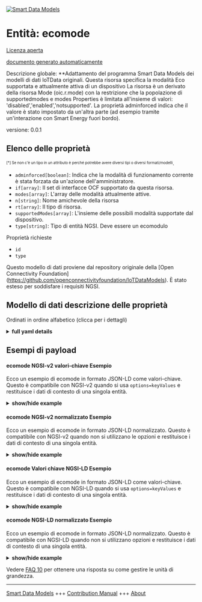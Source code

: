 <!-- 10-Header -->  
[![Smart Data Models](https://smartdatamodels.org/wp-content/uploads/2022/01/SmartDataModels_logo.png "Logo")](https://smartdatamodels.org)  
Entità: ecomode  
===============<!-- /10-Header -->  
<!-- 15-License -->  
[Licenza aperta](https://github.com/smart-data-models//dataModel.OCF/blob/master/ecomode/LICENSE.md)  
[documento generato automaticamente](https://docs.google.com/presentation/d/e/2PACX-1vTs-Ng5dIAwkg91oTTUdt8ua7woBXhPnwavZ0FxgR8BsAI_Ek3C5q97Nd94HS8KhP-r_quD4H0fgyt3/pub?start=false&loop=false&delayms=3000#slide=id.gb715ace035_0_60)  
<!-- /15-License -->  
<!-- 20-Description -->  
Descrizione globale: **Adattamento del programma Smart Data Models dei modelli di dati IoTData originali. Questa risorsa specifica la modalità Eco supportata e attualmente attiva di un dispositivo La risorsa è un derivato della risorsa Mode (oic.r.mode) con la restrizione che la popolazione di supportedmodes e modes Properties è limitata all'insieme di valori: 'disabled','enabled','notsupported'. La proprietà adminforced indica che il valore è stato impostato da un'altra parte (ad esempio tramite un'interazione con Smart Energy fuori bordo).  
versione: 0.0.1  
<!-- /20-Description -->  
<!-- 30-PropertiesList -->  

## Elenco delle proprietà  

<sup><sub>[*] Se non c'è un tipo in un attributo è perché potrebbe avere diversi tipi o diversi formati/modelli</sub></sup>.  
- `adminforced[boolean]`: Indica che la modalità di funzionamento corrente è stata forzata da un'azione dell'amministratore.  - `if[array]`: Il set di interfacce OCF supportato da questa risorsa.  - `modes[array]`: L'array delle modalità attualmente attive.  - `n[string]`: Nome amichevole della risorsa  - `rt[array]`: Il tipo di risorsa.  - `supportedModes[array]`: L'insieme delle possibili modalità supportate dal dispositivo.  - `type[string]`: Tipo di entità NGSI. Deve essere un ecomodulo  <!-- /30-PropertiesList -->  
<!-- 35-RequiredProperties -->  
Proprietà richieste  
- `id`  - `type`  <!-- /35-RequiredProperties -->  
<!-- 40-RequiredProperties -->  
Questo modello di dati proviene dal repository originale della [Open Connectivity Foundation] (https://github.com/openconnectivityfoundation/IoTDataModels). È stato esteso per soddisfare i requisiti NGSI.  
<!-- /40-RequiredProperties -->  
<!-- 50-DataModelHeader -->  
## Modello di dati descrizione delle proprietà  
Ordinati in ordine alfabetico (clicca per i dettagli)  
<!-- /50-DataModelHeader -->  
<!-- 60-ModelYaml -->  
<details><summary><strong>full yaml details</strong></summary>    
```yaml  
ecomode:    
  description: 'Smart Data Models Program adaptation of the original IoTData data Models. This Resource specifies the supported and currently active Eco Mode of a Device The Resource is a deriviative of the Mode Resource (oic.r.mode) with a restriction that the population of supportedmodes and modes Properties is restricted to the set of values: ''disabled'',''enabled'',''notsupported''. The adminforced Property indicates that the value has been set by another party (e.g. via some offboard Smart Energy interaction) '    
  properties:    
    adminforced:    
      description: The indicator that the current mode of operation has been forced by admin action.    
      readOnly: true    
      type: boolean    
      x-ngsi:    
        type: Property    
    if:    
      description: The OCF Interface set supported by this Resource.    
      items:    
        enum:    
          - oic.if.a    
          - oic.if.baseline    
        type: string    
      minItems: 2    
      readOnly: true    
      type: array    
      uniqueItems: true    
      x-ngsi:    
        type: Property    
    modes:    
      description: The array of the currently active mode(s).    
      items:    
        enum:    
          - disabled    
          - enabled    
          - notsupported    
        type: string    
      type: array    
      uniqueItems: true    
      x-ngsi:    
        type: Property    
    n:    
      description: Friendly name of the Resource    
      maxLength: 64    
      readOnly: true    
      type: string    
      x-ngsi:    
        type: Property    
    rt:    
      description: The Resource Type.    
      items:    
        enum:    
          - oic.r.ecomode    
        maxLength: 64    
        type: string    
      minItems: 1    
      readOnly: true    
      type: array    
      uniqueItems: true    
      x-ngsi:    
        type: Property    
    supportedModes:    
      description: The array of possible modes the device supports.    
      items:    
        enum:    
          - disabled    
          - enabled    
          - notsupported    
        type: string    
      readOnly: true    
      type: array    
      x-ngsi:    
        type: Property    
    type:    
      description: NGSI entity type. It has to be ecomode    
      enum:    
        - ecomode    
      type: string    
      x-ngsi:    
        type: Property    
  required:    
    - id    
    - type    
  type: object    
  x-derived-from: https://github.com/OpenInterConnect/IoTDataModels/blob/master/ecomodeResURI.swagger.json    
  x-disclaimer: 'Redistribution and use in source and binary forms, with or without modification, are permitted  provided that the license conditions are met. Copyleft (c) 2022 Contributors to Smart Data Models Program'    
  x-license-url: https://github.com/smart-data-models/dataModel.OCF/blob/master/ecomode/LICENSE.md    
  x-model-schema: https://smart-data-models.github.io/dataModel.IoTDataModels/ecomode/schema.json    
  x-model-tags: OCF    
  x-version: 0.0.1    
```  
</details>    
<!-- /60-ModelYaml -->  
<!-- 70-MiddleNotes -->  
<!-- /70-MiddleNotes -->  
<!-- 80-Examples -->  
## Esempi di payload  
#### ecomode NGSI-v2 valori-chiave Esempio  
Ecco un esempio di ecomode in formato JSON-LD come valori-chiave. Questo è compatibile con NGSI-v2 quando si usa `options=keyValues` e restituisce i dati di contesto di una singola entità.  
<details><summary><strong>show/hide example</strong></summary>    
```json  
{  
  "id": "urn:ngsi-ld:ecomode:id:XTKS:41735897",  
  "dateCreated": "1984-05-09T22:46:30Z",  
  "dateModified": "2005-12-26T00:05:52Z",  
  "source": "Pick five government out several. Onto care door future.",  
  "name": "Source bed up these. Focus allow act rather cover what. Body rock product history management.",  
  "alternateName": "Dark wrong could thank yard. Before think major necessary police responsibility himself think. Would sit avoid floor relationship suffer thousand modern.",  
  "description": "Morning financial law compare paper. Two find model tough remember war. Business identify particularly claim.",  
  "dataProvider": "Wish church to event in line. Ever career sound her from figure.",  
  "owner": [  
    "urn:ngsi-ld:ecomode:items:VUPI:33448029",  
    "urn:ngsi-ld:ecomode:items:JAMY:20507933"  
  ],  
  "seeAlso": [  
    "urn:ngsi-ld:ecomode:items:NYJQ:21494614",  
    "urn:ngsi-ld:ecomode:items:MKLF:57041922"  
  ],  
  "location": {  
    "type": "Point",  
    "coordinates": [  
      -44.6641115,  
      141.353721  
    ]  
  },  
  "address": {  
    "streetAddress": "Name husband local positive hear past open. Pay dream recently card never.",  
    "addressLocality": "Arm should bar western beautiful. Continue affect Republican attention level on.",  
    "addressRegion": "Thousand yes beautiful work national key born. Cut stage believe town enough gas past. Scene peace six factor happy those blood condition. Dream police somebody fill.",  
    "addressCountry": "Somebody drug cup green stand. Upon finish outside agent.",  
    "postalCode": "Season ten movie different drug. Thus these picture seat.",  
    "postOfficeBoxNumber": "Special who big movement. Entire could page item decade consumer lawyer kitchen."  
  },  
  "areaServed": "Build type series executive technology whole situation for. Series natural religious enjoy oil. Beat eat arrive ever."  
}  
```  
</details>  
#### ecomode NGSI-v2 normalizzato Esempio  
Ecco un esempio di ecomode in formato JSON-LD normalizzato. Questo è compatibile con NGSI-v2 quando non si utilizzano le opzioni e restituisce i dati di contesto di una singola entità.  
<details><summary><strong>show/hide example</strong></summary>    
```json  
{  
  "id": {  
    "type": "string",  
    "value": "urn:ngsi-ld:ecomode:id:XTKS:41735897"  
  },  
  "dateCreated": {  
    "format": "date-time",  
    "type": "string",  
    "value": "1984-05-09T22:46:30Z"  
  },  
  "dateModified": {  
    "format": "date-time",  
    "type": "string",  
    "value": "2005-12-26T00:05:52Z"  
  },  
  "source": {  
    "type": "string",  
    "value": "Pick five government out several. Onto care door future."  
  },  
  "name": {  
    "type": "string",  
    "value": "Source bed up these. Focus allow act rather cover what. Body rock product history management."  
  },  
  "alternateName": {  
    "type": "string",  
    "value": "Dark wrong could thank yard. Before think major necessary police responsibility himself think. Would sit avoid floor relationship suffer thousand modern."  
  },  
  "description": {  
    "type": "string",  
    "value": "Morning financial law compare paper. Two find model tough remember war. Business identify particularly claim."  
  },  
  "dataProvider": {  
    "type": "string",  
    "value": "Wish church to event in line. Ever career sound her from figure."  
  },  
  "owner": {  
    "type": "array",  
    "value": [  
      "urn:ngsi-ld:ecomode:items:VUPI:33448029",  
      "urn:ngsi-ld:ecomode:items:JAMY:20507933"  
    ]  
  },  
  "seeAlso": {  
    "type": "array",  
    "value": [  
      "urn:ngsi-ld:ecomode:items:NYJQ:21494614",  
      "urn:ngsi-ld:ecomode:items:MKLF:57041922"  
    ]  
  },  
  "location": {  
    "type": "object",  
    "value": {  
      "type": "Point",  
      "coordinates": [  
        -44.6641115,  
        141.353721  
      ]  
    }  
  },  
  "address": {  
    "type": "object",  
    "value": {  
      "streetAddress": "Name husband local positive hear past open. Pay dream recently card never.",  
      "addressLocality": "Arm should bar western beautiful. Continue affect Republican attention level on.",  
      "addressRegion": "Thousand yes beautiful work national key born. Cut stage believe town enough gas past. Scene peace six factor happy those blood condition. Dream police somebody fill.",  
      "addressCountry": "Somebody drug cup green stand. Upon finish outside agent.",  
      "postalCode": "Season ten movie different drug. Thus these picture seat.",  
      "postOfficeBoxNumber": "Special who big movement. Entire could page item decade consumer lawyer kitchen."  
    }  
  },  
  "areaServed": {  
    "type": "string",  
    "value": "Build type series executive technology whole situation for. Series natural religious enjoy oil. Beat eat arrive ever."  
  }  
}  
```  
</details>  
#### ecomode Valori chiave NGSI-LD Esempio  
Ecco un esempio di ecomode in formato JSON-LD come valori-chiave. Questo è compatibile con NGSI-LD quando si usa `options=keyValues` e restituisce i dati di contesto di una singola entità.  
<details><summary><strong>show/hide example</strong></summary>    
```json  
{  
    "id": "urn:ngsi-ld:ecomode:id:XTKS:41735897",  
    "dateCreated": "1984-05-09T22:46:30Z",  
    "dateModified": "2005-12-26T00:05:52Z",  
    "source": "Pick five government out several. Onto care door future.",  
    "name": "Source bed up these. Focus allow act rather cover what. Body rock product history management.",  
    "alternateName": "Dark wrong could thank yard. Before think major necessary police responsibility himself think. Would sit avoid floor relationship suffer thousand modern.",  
    "description": "Morning financial law compare paper. Two find model tough remember war. Business identify particularly claim.",  
    "dataProvider": "Wish church to event in line. Ever career sound her from figure.",  
    "owner": [  
        "urn:ngsi-ld:ecomode:items:VUPI:33448029",  
        "urn:ngsi-ld:ecomode:items:JAMY:20507933"  
    ],  
    "seeAlso": [  
        "urn:ngsi-ld:ecomode:items:NYJQ:21494614",  
        "urn:ngsi-ld:ecomode:items:MKLF:57041922"  
    ],  
    "location": {  
        "type": "Point",  
        "coordinates": [  
            -44.6641115,  
            141.353721  
        ]  
    },  
    "address": {  
        "streetAddress": "Name husband local positive hear past open. Pay dream recently card never.",  
        "addressLocality": "Arm should bar western beautiful. Continue affect Republican attention level on.",  
        "addressRegion": "Thousand yes beautiful work national key born. Cut stage believe town enough gas past. Scene peace six factor happy those blood condition. Dream police somebody fill.",  
        "addressCountry": "Somebody drug cup green stand. Upon finish outside agent.",  
        "postalCode": "Season ten movie different drug. Thus these picture seat.",  
        "postOfficeBoxNumber": "Special who big movement. Entire could page item decade consumer lawyer kitchen."  
    },  
    "areaServed": "Build type series executive technology whole situation for. Series natural religious enjoy oil. Beat eat arrive ever.",  
    "@context": [  
        "https://smartdatamodels.org/context.jsonld",  
        "https://raw.githubusercontent.com/smart-data-models/dataModel.OCF/master/context.jsonld"  
    ]  
}  
```  
</details>  
#### ecomode NGSI-LD normalizzato Esempio  
Ecco un esempio di ecomode in formato JSON-LD normalizzato. Questo è compatibile con NGSI-LD quando non si utilizzano opzioni e restituisce i dati di contesto di una singola entità.  
<details><summary><strong>show/hide example</strong></summary>    
```json  
{  
    "id": "urn:ngsi-ld:ecomode:id:GJVA:13699863",  
    "dateCreated": {  
        "type": "Property",  
        "value": {  
            "@type": "DateTime",  
            "@value": "1994-11-01T22:23:55Z"  
        }  
    },  
    "dateModified": {  
        "type": "Property",  
        "value": {  
            "@type": "DateTime",  
            "@value": "2006-05-08T02:19:52Z"  
        }  
    },  
    "source": {  
        "type": "Property",  
        "value": "Color attorney late customer enjoy. Wait think range before. Water save good well city might."  
    },  
    "name": {  
        "type": "Property",  
        "value": "Energy happen through difficult sense arm edge. Understand street tree notice dog scene."  
    },  
    "alternateName": {  
        "type": "Property",  
        "value": "Enjoy soon son recognize wear site energy. Reality no government allow open easy me."  
    },  
    "description": {  
        "type": "Property",  
        "value": "Throughout government half somebody piece keep better agent. Eat else society region century affect."  
    },  
    "dataProvider": {  
        "type": "Property",  
        "value": "Each financial cut maintain. Sign until yourself son act teach particular."  
    },  
    "owner": {  
        "type": "Property",  
        "value": [  
            "urn:ngsi-ld:ecomode:items:TLNB:35212256",  
            "urn:ngsi-ld:ecomode:items:JTVR:32851398"  
        ]  
    },  
    "seeAlso": {  
        "type": "Property",  
        "value": [  
            "urn:ngsi-ld:ecomode:items:QBWQ:99867251"  
        ]  
    },  
    "location": {  
        "type": "Property",  
        "value": {  
            "type": "Point",  
            "coordinates": [  
                -78.420297,  
                -10.920941  
            ]  
        }  
    },  
    "address": {  
        "type": "Property",  
        "value": {  
            "streetAddress": "Build myself health. Let generation movie. Safe interest popular buy.",  
            "addressLocality": "Apply idea buy. Like simply point staff each nor member. Nature prevent religious share set fine the.",  
            "addressRegion": "Senior method leader. Research prepare health style. Out might simple interesting marriage space present wall.",  
            "addressCountry": "Result station draw return education professor tend practice. Agency offer sure thus. Visit safe wonder traditional. Name where rate.",  
            "postalCode": "Talk political position anyone building despite. Long candidate stuff away.",  
            "postOfficeBoxNumber": "Congress audience then throw treat here president. Reality situation enter though we high past under. Green outside easy process various or."  
        }  
    },  
    "areaServed": {  
        "type": "Property",  
        "value": "Political night prove along sure coach. Way system another up herself. Idea high standard make. Short whom sister wait this."  
    },  
    "@context": [  
        "https://smartdatamodels.org/context.jsonld",  
        "https://raw.githubusercontent.com/smart-data-models/dataModel.OCF/master/context.jsonld"  
    ]  
}  
```  
</details><!-- /80-Examples -->  
<!-- 90-FooterNotes -->  
<!-- /90-FooterNotes -->  
<!-- 95-Units -->  
Vedere [FAQ 10](https://smartdatamodels.org/index.php/faqs/) per ottenere una risposta su come gestire le unità di grandezza.  
<!-- /95-Units -->  
<!-- 97-LastFooter -->  
---  
[Smart Data Models](https://smartdatamodels.org) +++ [Contribution Manual](https://bit.ly/contribution_manual) +++ [About](https://bit.ly/Introduction_SDM)<!-- /97-LastFooter -->  
